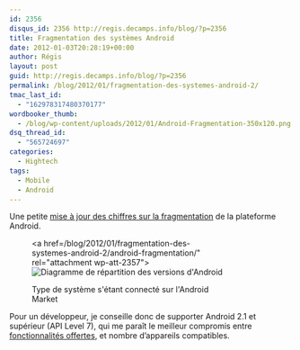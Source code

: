 ```yaml
---
id: 2356
disqus_id: 2356 http://regis.decamps.info/blog/?p=2356
title: Fragmentation des systèmes Android
date: 2012-01-03T20:28:19+00:00
author: Régis
layout: post
guid: http://regis.decamps.info/blog/?p=2356
permalink: /blog/2012/01/fragmentation-des-systemes-android-2/
tmac_last_id:
  - "162978317480370177"
wordbooker_thumb:
  - /blog/wp-content/uploads/2012/01/Android-Fragmentation-350x120.png
dsq_thread_id:
  - "565724697"
categories:
  - Hightech
tags:
  - Mobile
  - Android
---
```

Une petite [mise à jour des chiffres sur la fragmentation](http://regis.decamps.info/blog/2011/03/fragmentation-des-systemes-android/ "Derniers chiffres de mars 2011") de la plateforme Android.<figure id="attachment_2357" style="width: 350px" class="wp-caption alignnone">

<a href=/blog/2012/01/fragmentation-des-systemes-android-2/android-fragmentation/" rel="attachment wp-att-2357"><img src="/blog/wp-content/uploads/2012/01/Android-Fragmentation-350x120.png" alt="Diagramme de répartition des versions d&#039;Android" title="Android Fragmentation" width="350" height="120" class="size-medium wp-image-2357" srcset="/blog/wp-content/uploads/2012/01/Android-Fragmentation-350x120.png 350w, /blog/wp-content/uploads/2012/01/Android-Fragmentation.png 1005w" sizes="(max-width: 350px) 100vw, 350px" /></a><figcaption class="wp-caption-text">Type de système s'étant connecté sur l'Android Market</figcaption></figure> 

Pour un développeur, je conseille donc de supporter Android 2.1 et supérieur (API Level 7), qui me paraît le meilleur compromis entre [fonctionnalités offertes](http://developer.android.com/sdk/android-2.0-highlights.html "Android 2.x platform highlights"), et nombre d’appareils compatibles.
